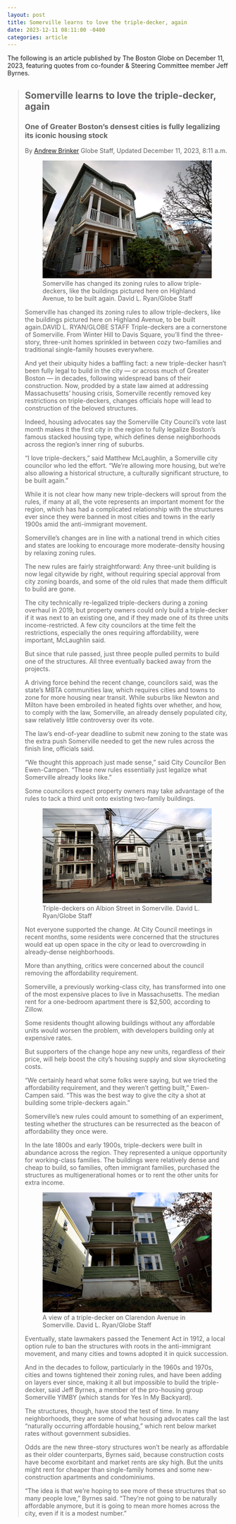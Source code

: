 ```yaml
---
layout: post
title: Somerville learns to love the triple-decker, again
date: 2023-12-11 08:11:00 -0400
categories: article
---
```


The following is an article published by The Boston Globe on <time datetime="2023-12-11">December 11, 2023</time>, featuring quotes from co-founder & Steering Committee member Jeff Byrnes.

> ## Somerville learns to love the triple-decker, again
>
> ### One of Greater Boston’s densest cities is fully legalizing its iconic housing stock
>
> By [Andrew Brinker](mailto:andrew.brinker@globe.com) Globe Staff, Updated December 11, 2023, 8:11 a.m.
>
> <figure><img src="/img/posts/2023-12-11/T7VUKZTRZAXNUQK5DCX2JAYNVQ.jpg" alt="Triple deckers on Highland Ave, photographed by David L. Ryan of Globe Staff"><figcaption>Somerville has changed its zoning rules to allow triple-deckers, like the buildings pictured here on Highland Avenue, to be built again. David L. Ryan/Globe Staff</figcaption></figure>
>
> Somerville has changed its zoning rules to allow triple-deckers, like the buildings pictured here on Highland Avenue, to be built again.DAVID L. RYAN/GLOBE STAFF
> Triple-deckers are a cornerstone of Somerville. From Winter Hill to Davis Square, you’ll find the three-story, three-unit homes sprinkled in between cozy two-families and traditional single-family houses everywhere.
>
> And yet their ubiquity hides a baffling fact: a new triple-decker hasn’t been fully legal to build in the city — or across much of Greater Boston — in decades, following widespread bans of their construction. Now, prodded by a state law aimed at addressing Massachusetts’ housing crisis, Somerville recently removed key restrictions on triple-deckers, changes officials hope will lead to construction of the beloved structures.
>
> Indeed, housing advocates say the Somerville City Council’s vote last month makes it the first city in the region to fully legalize Boston’s famous stacked housing type, which defines dense neighborhoods across the region’s inner ring of suburbs.
>
> “I love triple-deckers,” said Matthew McLaughlin, a Somerville city councilor who led the effort. “We’re allowing more housing, but we’re also allowing a historical structure, a culturally significant structure, to be built again.”
>
> While it is not clear how many new triple-deckers will sprout from the rules, if many at all, the vote represents an important moment for the region, which has had a complicated relationship with the structures ever since they were banned in most cities and towns in the early 1900s amid the anti-immigrant movement.
>
> Somerville’s changes are in line with a national trend in which cities and states are looking to encourage more moderate-density housing by relaxing zoning rules.
>
> The new rules are fairly straightforward: Any three-unit building is now legal citywide by right, without requiring special approval from city zoning boards, and some of the old rules that made them difficult to build are gone.
>
> The city technically re-legalized triple-deckers during a zoning overhaul in 2019, but property owners could only build a triple-decker if it was next to an existing one, and if they made one of its three units income-restricted. A few city councilors at the time felt the restrictions, especially the ones requiring affordability, were important, McLaughlin said.
>
> But since that rule passed, just three people pulled permits to build one of the structures. All three eventually backed away from the projects.
>
> A driving force behind the recent change, councilors said, was the state’s MBTA communities law, which requires cities and towns to zone for more housing near transit. While suburbs like Newton and Milton have been embroiled in heated fights over whether, and how, to comply with the law, Somerville, an already densely populated city, saw relatively little controversy over its vote.
>
> The law’s end-of-year deadline to submit new zoning to the state was the extra push Somerville needed to get the new rules across the finish line, officials said.
>
> “We thought this approach just made sense,” said City Councilor Ben Ewen-Campen. “These new rules essentially just legalize what Somerville already looks like.”
>
> Some councilors expect property owners may take advantage of the rules to tack a third unit onto existing two-family buildings.
>
> <figure><img src="/img/posts/2023-12-11/IDJWBAKINJGPHE73HCU2OMYH2Y.jpg" alt="Triple-deckers on Albion Street in Somerville."><figcaption>Triple-deckers on Albion Street in Somerville. David L. Ryan/Globe Staff</figcaption></figure>
>
> Not everyone supported the change. At City Council meetings in recent months, some residents were concerned that the structures would eat up open space in the city or lead to overcrowding in already-dense neighborhoods.
>
> More than anything, critics were concerned about the council removing the affordability requirement.
>
> Somerville, a previously working-class city, has transformed into one of the most expensive places to live in Massachusetts. The median rent for a one-bedroom apartment there is $2,500, according to Zillow.
>
> Some residents thought allowing buildings without any affordable units would worsen the problem, with developers building only at expensive rates.
>
> But supporters of the change hope any new units, regardless of their price, will help boost the city’s housing supply and slow skyrocketing costs.
>
> “We certainly heard what some folks were saying, but we tried the affordability requirement, and they weren’t getting built,” Ewen-Campen said. “This was the best way to give the city a shot at building some triple-deckers again.”
>
> Somerville’s new rules could amount to something of an experiment, testing whether the structures can be resurrected as the beacon of affordability they once were.
>
> In the late 1800s and early 1900s, triple-deckers were built in abundance across the region. They represented a unique opportunity for working-class families. The buildings were relatively dense and cheap to build, so families, often immigrant families, purchased the structures as multigenerational homes or to rent the other units for extra income.
>
> <figure><img src="/img/posts/2023-12-11/VYZKSNYWPUVZCRWAPCOL25G32U.jpg" alt="A view of a triple-decker on Clarendon Avenue in Somerville."><figcaption>A view of a triple-decker on Clarendon Avenue in Somerville. David L. Ryan/Globe Staff</figcaption></figure>
>
> Eventually, state lawmakers passed the Tenement Act in 1912, a local option rule to ban the structures with roots in the anti-immigrant movement, and many cities and towns adopted it in quick succession.
>
> And in the decades to follow, particularly in the 1960s and 1970s, cities and towns tightened their zoning rules, and have been adding on layers ever since, making it all but impossible to build the triple-decker, said Jeff Byrnes, a member of the pro-housing group Somerville YIMBY (which stands for Yes In My Backyard).
>
> The structures, though, have stood the test of time. In many neighborhoods, they are some of what housing advocates call the last “naturally occurring affordable housing,” which rent below market rates without government subsidies.
>
> Odds are the new three-story structures won’t be nearly as affordable as their older counterparts, Byrnes said, because construction costs have become exorbitant and market rents are sky high. But the units might rent for cheaper than single-family homes and some new-construction apartments and condominiums.
>
> “The idea is that we’re hoping to see more of these structures that so many people love,” Byrnes said. “They’re not going to be naturally affordable anymore, but it is going to mean more homes across the city, even if it is a modest number.”

